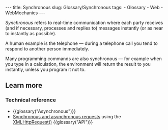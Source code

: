 --- title: Synchronous slug: Glossary/Synchronous tags: - Glossary - Web - WebMechanics ---

*Synchronous* refers to real-time communication where each party receives (and if necessary, processes and replies to) messages instantly (or as near to instantly as possible).

A human example is the telephone — during a telephone call you tend to respond to another person immediately.

Many programming commands are also synchronous — for example when you type in a calculation, the environment will return the result to you instantly, unless you program it not to.

Learn more
----------

### Technical reference

-   {{glossary("Asynchronous")}}
-   [Synchronous and asynchronous requests](/en-US/docs/Web/API/XMLHttpRequest/Synchronous_and_Asynchronous_Requests) using the [XMLHttpRequest()](/en-US/docs/Web/API/XMLHttpRequest) {{glossary("API")}}
